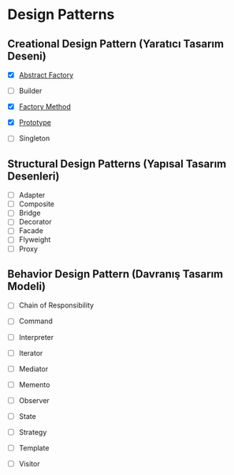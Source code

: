 # Design Patterns




## Creational Design Pattern (Yaratıcı Tasarım Deseni)

- [x] [Abstract Factory](https://github.com/enginyenice/Examples-of-Design-Patterns/tree/main/AbstractDesignPattern)
- [ ] Builder 
- [x] [Factory Method ](https://github.com/enginyenice/Examples-of-Design-Patterns/tree/main/FactoryMethodDesignPattern)
- [x] [Prototype](https://github.com/enginyenice/Examples-of-Design-Patterns/tree/main/PrototypeDesignPattern) 
- [ ] Singleton 


## Structural Design Patterns (Yapısal Tasarım Desenleri)

- [ ] Adapter 
- [ ] Composite  
- [ ] Bridge  
- [ ] Decorator  
- [ ] Facade  
- [ ] Flyweight  
- [ ] Proxy  

## Behavior Design Pattern (Davranış Tasarım Modeli)

- [ ] Chain of Responsibility
- [ ] Command 
- [ ] Interpreter 
- [ ] Iterator 
- [ ] Mediator  
- [ ] Memento  
- [ ] Observer  
- [ ] State  
- [ ] Strategy   
- [ ] Template   
- [ ] Visitor   


